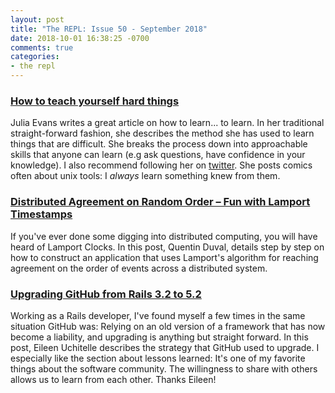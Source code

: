 ```yaml
---
layout: post
title: "The REPL: Issue 50 - September 2018"
date: 2018-10-01 16:38:25 -0700
comments: true
categories:
- the repl
---
```


### [How to teach yourself hard things][1]

Julia Evans writes a great article on how to learn... to learn. In her traditional straight-forward fashion, she describes the method she has used to learn things that are difficult. She breaks the process down into approachable skills that anyone can learn (e.g ask questions, have confidence in your knowledge). I also recommend following her on [twitter][twitter]. She posts comics often about unix tools: I *always* learn something knew from them.

### [Distributed Agreement on Random Order – Fun with Lamport Timestamps][2]

If you've ever done some digging into distributed computing, you will have heard of Lamport Clocks. In this post, Quentin Duval, details step by step on how to construct an application that uses Lamport's algorithm for reaching agreement on the order of events across a distributed system.

### [Upgrading GitHub from Rails 3.2 to 5.2][3]

Working as a Rails developer, I've found myself a few times in the same situation GitHub was: Relying on an old version of a framework that has now become a liability, and upgrading is anything but straight forward. In this post, Eileen Uchitelle describes the strategy that GitHub used to upgrade. I especially like the section about lessons learned: It's one of my favorite things about the software community. The willingness to share with others allows us to learn from each other. Thanks Eileen!

[1]: https://jvns.ca/blog/2018/09/01/learning-skills-you-can-practice/
[2]: https://deque.blog/2018/09/13/distributed-agreement-on-random-order-fun-with-lamport-timestamps/
[3]: https://githubengineering.com/upgrading-github-from-rails-3-2-to-5-2/
[twitter]: https://twitter.com/b0rk
